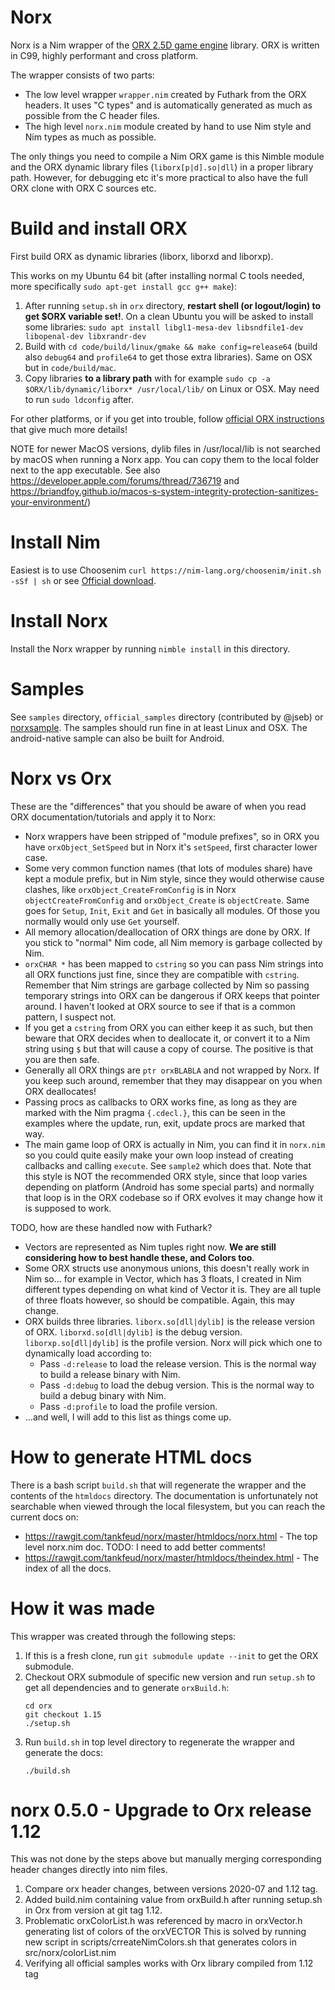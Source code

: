 # Norx
Norx is a Nim wrapper of the [ORX 2.5D game engine](http://orx-project.org/) library. ORX is written in C99, highly performant and cross platform.

The wrapper consists of two parts:

* The low level wrapper `wrapper.nim` created by Futhark from the ORX headers. It uses "C types" and is automatically generated as much as possible from the C header files.
* The high level `norx.nim` module created by hand to use Nim style and Nim types as much as possible.

The only things you need to compile a Nim ORX game is this Nimble module and the ORX dynamic library files (`liborx[p|d].so|dll`) in a proper library path. However, for debugging etc it's more practical to also have the full ORX clone with ORX C sources etc.

# Build and install ORX
First build ORX as dynamic libraries (liborx, liborxd and liborxp).

This works on my Ubuntu 64 bit (after installing normal C tools needed, more specifically `sudo apt-get install gcc g++ make`):

1. After running `setup.sh` in `orx` directory, **restart shell (or logout/login) to get $ORX variable set!**. On a clean Ubuntu you will be asked to install some libraries: `sudo apt install libgl1-mesa-dev libsndfile1-dev libopenal-dev libxrandr-dev`
2. Build with `cd code/build/linux/gmake && make config=release64` (build also `debug64` and `profile64` to get those extra libraries). Same on OSX but in `code/build/mac`. 
3. Copy libraries **to a library path** with for example `sudo cp -a $ORX/lib/dynamic/liborx* /usr/local/lib/` on Linux or OSX. May need to run `sudo ldconfig` after.

For other platforms, or if you get into trouble, follow [official ORX instructions](https://wiki.orx-project.org/en/guides/beginners/downloading_orx) that give much more details!

NOTE for newer MacOS versions, dylib files in /usr/local/lib is not searched by macOS when running a Norx app. You can copy them to the local folder next to the app executable.
See also https://developer.apple.com/forums/thread/736719 and https://briandfoy.github.io/macos-s-system-integrity-protection-sanitizes-your-environment/)

# Install Nim
Easiest is to use Choosenim `curl https://nim-lang.org/choosenim/init.sh -sSf | sh` or see [Official download](https://nim-lang.org/install.html).

# Install Norx
Install the Norx wrapper by running  `nimble install` in this directory.

# Samples
See `samples` directory, `official_samples` directory (contributed by @jseb) or [norxsample](https://github.com/gokr/norxsample). The samples should run fine in at least Linux and OSX. The android-native sample can also be built for Android.

# Norx vs Orx
These are the "differences" that you should be aware of when you read ORX documentation/tutorials and apply it to Norx:

* Norx wrappers have been stripped of "module prefixes", so in ORX you have `orxObject_SetSpeed` but in Norx it's `setSpeed`, first character lower case.
* Some very common function names (that lots of modules share) have kept a module prefix, but in Nim style, since they would otherwise cause clashes, like `orxObject_CreateFromConfig` is in Norx `objectCreateFromConfig` and `orxObject_Create` is `objectCreate`. Same goes for `Setup`, `Init`, `Exit` and `Get` in basically all modules. Of those you normally would only use `Get` yourself.
* All memory allocation/deallocation of ORX things are done by ORX. If you stick to "normal" Nim code, all Nim memory is garbage collected by Nim.
* `orxCHAR *` has been mapped to `cstring` so you can pass Nim strings into all ORX functions just fine, since they are compatible with `cstring`. Remember that Nim strings are garbage collected by Nim so passing temporary strings into ORX can be dangerous if ORX keeps that pointer around. I haven't looked at ORX source to see if that is a common pattern, I suspect not.
* If you get a `cstring` from ORX you can either keep it as such, but then beware that ORX decides when to deallocate it, or convert it to a Nim string using `$` but that will cause a copy of course. The positive is that you are then safe.
* Generally all ORX things are `ptr orxBLABLA` and not wrapped by Norx. If you keep such around, remember that they may disappear on you when ORX deallocates!
* Passing procs as callbacks to ORX works fine, as long as they are marked with the Nim pragma `{.cdecl.}`, this can be seen in the examples where the update, run, exit, update procs are marked that way.
* The main game loop of ORX is actually in Nim, you can find it in `norx.nim` so you could quite easily make your own loop instead of creating callbacks and calling `execute`. See `sample2` which does that. Note that this style is NOT the recommended ORX style, since that loop varies depending on platform (Android has some special parts) and normally that loop is in the ORX codebase so if ORX evolves it may change how it is supposed to work.

TODO, how are these handled now with Futhark?
* Vectors are represented as Nim tuples right now. **We are still considering how to best handle these, and Colors too**.
* Some ORX structs use anonymous unions, this doesn't really work in Nim so... for example in Vector, which has 3 floats, I created in Nim different types depending on what kind of Vector it is. They are all tuple of three floats however, so should be compatible. Again, this may change.
* ORX builds three libraries. `liborx.so[dll|dylib]` is the release version of ORX. `liborxd.so[dll|dylib]` is the debug version. `liborxp.so[dll|dylib]` is the profile version. Norx will pick which one to dynamically load according to:
  * Pass `-d:release` to load the release version. This is the normal way to build a release binary with Nim.
  * Pass `-d:debug` to load the debug version. This is the normal way to build a debug binary with Nim.
  * Pass `-d:profile` to load the profile version.
* ...and well, I will add to this list as things come up.

# How to generate HTML docs
There is a bash script `build.sh` that will regenerate the wrapper and the contents of the `htmldocs` directory. The documentation is unfortunately not searchable when viewed through the local filesystem, but you can reach the current docs on:

* https://rawgit.com/tankfeud/norx/master/htmldocs/norx.html - The top level norx.nim doc. TODO: I need to add better comments!
* https://rawgit.com/tankfeud/norx/master/htmldocs/theindex.html - The index of all the docs.


# How it was made
This wrapper was created through the following steps:

1. If this is a fresh clone, run `git submodule update --init` to get the ORX submodule.
2. Checkout ORX submodule of specific new version and run `setup.sh` to get all dependencies and to generate `orxBuild.h`:
   ```
   cd orx
   git checkout 1.15
   ./setup.sh
   ```
3. Run `build.sh` in top level directory to regenerate the wrapper and generate the docs:
   ```
   ./build.sh
   ```


# norx 0.5.0 - Upgrade to Orx release 1.12
This was not done by the steps above but manually merging corresponding header changes directly into nim files.
1. Compare orx header changes, between versions 2020-07 and 1.12 tag.
2. Added build.nim containing value from orxBuild.h after running setup.sh in Orx from version at git tag 1.12.
3. Problematic orxColorList.h was referenced by macro in orxVector.h generating list of colors of the orxVECTOR 
   This is solved by running new script in scripts/crreateNimColors.sh that generates colors in src/norx/colorList.nim
4. Verifying all official samples works with Orx library compiled from 1.12 tag


